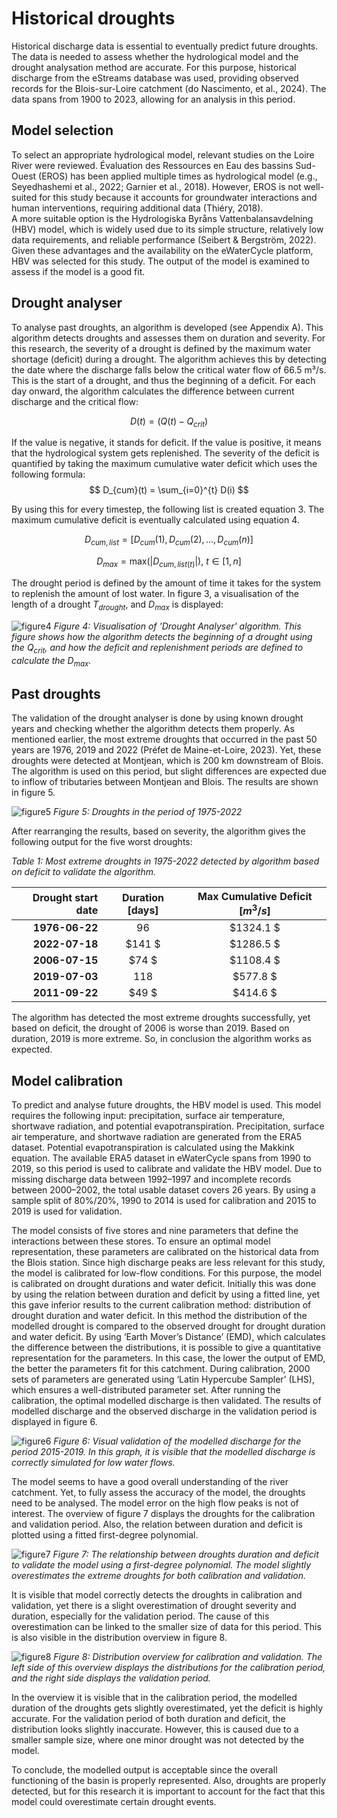 # Historical droughts

Historical discharge data is essential to eventually predict future droughts. The data is needed to assess
whether the hydrological model and the drought analysation method are accurate.
For this purpose, historical discharge from the eStreams database was used, providing observed
records for the Blois-sur-Loire catchment (do Nascimento, et al., 2024). The data spans from 1900 to
2023, allowing for an analysis in this period.

## Model selection

To select an appropriate hydrological model, relevant studies on the Loire River were reviewed.
Évaluation des Ressources en Eau des bassins Sud-Ouest (EROS) has been applied multiple times
as hydrological model (e.g., Seyedhashemi et al., 2022; Garnier et al., 2018). However, EROS is not
well-suited for this study because it accounts for groundwater interactions and human interventions,
requiring additional data (Thiéry, 2018). \
A more suitable option is the Hydrologiska Byråns Vattenbalansavdelning (HBV) model, which is widely
used due to its simple structure, relatively low data requirements, and reliable performance (Seibert &
Bergström, 2022). Given these advantages and the availability on the eWaterCycle platform, HBV was
selected for this study. The output of the model is examined to assess if the model is a good fit.

## Drought analyser

To analyse past droughts, an algorithm is developed (see Appendix A). This algorithm detects droughts
and assesses them on duration and severity. For this research, the severity of a drought is defined by
the maximum water shortage (deficit) during a drought. The algorithm achieves this by detecting the
date where the discharge falls below the critical water flow of 66.5 m³/s. This is the start of a drought,
and thus the beginning of a deficit. For each day onward, the algorithm calculates the difference
between current discharge and the critical flow:

$$ D(t) = (Q(t) - Q_{crit}) $$

If the value is negative, it stands for deficit. If the value is positive, it means that the hydrological system
gets replenished. The severity of the deficit is quantified by taking the maximum cumulative water deficit
which uses the following formula:
$$ D_{cum}(t) = \sum_{i=0}^{t} D(i) $$

By using this for every timestep, the following list is created equation 3. The maximum cumulative deficit
is eventually calculated using equation 4.

$$ D_{cum,list} = \left[ D_{cum}(1),D_{cum}(2), ..., D_{cum}(n) \right] $$

$$ D_{max} = \text{max} \left( |D_{cum,list(t)}| \right) \text{,   } t \in [1,n] $$

The drought period is defined by the amount of time it takes for the system to replenish the amount of
lost water. In figure 3, a visualisation of the length of a drought $T_{drought}$, and $D_{max}$ is displayed:

![figure4](figures/figure4.PNG)
*Figure 4: Visualisation of 'Drought Analyser' algorithm. This figure shows how the algorithm detects the
beginning of a drought using the $Q_{crit}$, and how the deficit and replenishment periods are defined to calculate
the $D_{max}$.*

## Past droughts

The validation of the drought analyser is done by using known drought years and checking whether the
algorithm detects them properly. As mentioned earlier, the most extreme droughts that occurred in the
past 50 years are 1976, 2019 and 2022 (Préfet de Maine-et-Loire, 2023). Yet, these droughts were
detected at Montjean, which is 200 km downstream of Blois. The algorithm is used on this period, but
slight differences are expected due to inflow of tributaries between Montjean and Blois. The results are
shown in figure 5.

![figure5](figures/figure5.PNG)
*Figure 5: Droughts in the period of 1975-2022*

After rearranging the results, based on severity, the algorithm gives the following output for the five
worst droughts:

*Table 1: Most extreme droughts in 1975-2022 detected by algorithm based on deficit to validate the
algorithm.*

|  Drought start date | Duration [days] | Max Cumulative Deficit [$m^3/s$] |
|--------------------:|:---------------:|:--------------------------------:|
|      **1976-06-22** |      $96$       |            $1324.1 $             |
|      **2022-07-18** |     $141 $      |            $1286.5 $             |
|      **2006-07-15** |      $74 $      |            $1108.4 $             |
|      **2019-07-03** |      $118$      |             $577.8 $             |
|      **2011-09-22** |      $49 $      |             $414.6 $             |

The algorithm has detected the most extreme droughts successfully, yet based on deficit, the drought
of 2006 is worse than 2019. Based on duration, 2019 is more extreme. So, in conclusion the
algorithm works as expected.

## Model calibration
To predict and analyse future droughts, the HBV model is used. This model requires the following input:
precipitation, surface air temperature, shortwave radiation, and potential evapotranspiration.
Precipitation, surface air temperature, and shortwave radiation are generated from the ERA5 dataset.
Potential evapotranspiration is calculated using the Makkink equation.
The available ERA5 dataset in eWaterCycle spans from 1990 to 2019, so this period is used to calibrate
and validate the HBV model. Due to missing discharge data between 1992–1997 and incomplete
records between 2000–2002, the total usable dataset covers 26 years. By using a sample split of
80%/20%, 1990 to 2014 is used for calibration and 2015 to 2019 is used for validation.

The model consists of five stores and nine parameters that define the interactions between these
stores. To ensure an optimal model representation, these parameters are calibrated on the historical
data from the Blois station. Since high discharge peaks are less relevant for this study, the model is
calibrated for low-flow conditions. For this purpose, the model is calibrated on drought durations and
water deficit. Initially this was done by using the relation between duration and deficit by using a fitted
line, yet this gave inferior results to the current calibration method: distribution of drought duration and
water deficit. In this method the distribution of the modelled drought is compared to the observed
drought for drought duration and water deficit. By using ‘Earth Mover’s Distance’ (EMD), which
calculates the difference between the distributions, it is possible to give a quantitative representation
for the parameters. In this case, the lower the output of EMD, the better the parameters fit for this
catchment. During calibration, 2000 sets of parameters are generated using ‘Latin Hypercube Sampler’
(LHS), which ensures a well-distributed parameter set.
After running the calibration, the optimal modelled discharge is then validated. The results of modelled
discharge and the observed discharge in the validation period is displayed in figure 6.

![figure6](figures/figure6.PNG)
*Figure 6: Visual validation of the modelled discharge for the period 2015-2019. In this graph, it is visible
that the modelled discharge is correctly simulated for low water flows.*

The model seems to have a good overall understanding of the river catchment. Yet, to fully assess the
accuracy of the model, the droughts need to be analysed. The model error on the high flow peaks is
not of interest.
The overview of figure 7 displays the droughts for the calibration and validation period. Also, the relation
between duration and deficit is plotted using a fitted first-degree polynomial.

![figure7](figures/figure7.PNG)
*Figure 7: The relationship between droughts duration and deficit to validate the model using a first-degree
polynomial. The model slightly overestimates the extreme droughts for both calibration and validation.*

It is visible that model correctly detects the droughts in calibration and validation, yet there is a slight
overestimation of drought severity and duration, especially for the validation period. The cause of this overestimation can be linked to the smaller size of data for this period. This is also visible in the
distribution overview in figure 8.

![figure8](figures/figure8.PNG)
*Figure 8: Distribution overview for calibration and validation. The left side of this overview displays the
distributions for the calibration period, and the right side displays the validation period.*

In the overview it is visible that in the calibration period, the modelled duration of the droughts gets
slightly overestimated, yet the deficit is highly accurate. For the validation period of both duration and
deficit, the distribution looks slightly inaccurate. However, this is caused due to a smaller sample size,
where one minor drought was not detected by the model.

To conclude, the modelled output is acceptable since the overall functioning of the basin is properly
represented. Also, droughts are properly detected, but for this research it is important to account for
the fact that this model could overestimate certain drought events.









